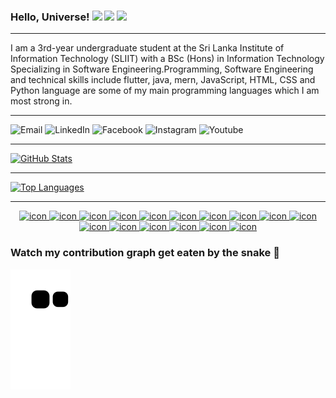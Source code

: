 <!--suppress HtmlDeprecatedAttribute -->
<div align='left'>
  <h3>
   Hello, Universe!  <img src="https://img.icons8.com/external-flaticons-lineal-color-flat-icons/25/000000/external-universe-astrology-flaticons-lineal-color-flat-icons.png"/>  <img src="https://img.icons8.com/external-soft-fill-juicy-fish/25/000000/external-developer-devops-soft-fill-soft-fill-juicy-fish-2.png"/> <img src="https://img.icons8.com/emoji/25/000000/waving-hand-emoji.png"/>
  </h3>
</div>
<hr/>
<div>
  <div align='left'>
   I am a 3rd-year undergraduate student at the Sri Lanka Institute of Information Technology (SLIIT) with a BSc (Hons) in Information Technology Specializing in Software Engineering.Programming, Software Engineering and technical skills include flutter, java, mern, JavaScript, HTML, CSS and   Python language are some of my main programming languages which I am most strong in.
  </div>
</div>
<hr/>
<div align='left'>
  <a href='mailto:tharindudasun0@gmail.com'
     target='_blank'
     style='text-decoration: none'>
    <img alt='Email'
         src='https://img.shields.io/badge/-Email-0D1117?style=for-the-badge&logo=gmail&logoColor=F0DB4F'>
  </a>
  <a href='https://www.linkedin.com/in/tharindu-dasun-doloswala-20195212b/'
     target='_blank'
     style='text-decoration: none'>
    <img alt='LinkedIn'
         src='https://img.shields.io/badge/-LinkedIn-0D1117?style=for-the-badge&logo=linkedin&logoColor=F0DB4F'>
  </a>
  <a href='https://www.facebook.com/doloswala.tharindu'
     target='_blank'
     style='text-decoration: none'>
    <img alt='Facebook'
         src='https://img.shields.io/badge/-facebook-0D1117?style=for-the-badge&logo=facebook&logoColor=F0DB4F'>
  </a>
  <a href='https://www.instagram.com/tharindu_dasun/'
     target='_blank'
     style='text-decoration: none'>
    <img alt='Instagram'
         src='https://img.shields.io/badge/-instagram-0D1117?style=for-the-badge&logo=instagram&logoColor=F0DB4FF'>
  </a>
  <a href='https://www.youtube.com/channel/UCGY2AYCGbAJYi4LUWu4dcHw'
     target='_blank'
     style='text-decoration: none'>
    <img alt='Youtube'
         src='https://img.shields.io/badge/-youtube-0D1117?style=for-the-badge&logo=youtube&logoColor=F0DB4FF'>
  </a>
  
  
</div>
<hr/>
<div align='left'>
  <a href='#'>
    <img alt='GitHub Stats'
         src='https://github-readme-stats.vercel.app/api?username=dasundoloswala&show_icons=true&include_all_commits=true&count_private=true&theme=react&hide_border=true&bg_color=0D1117&title_color=F0DB4F&icon_color=F0DB4F'
         height='200'/>
  </a>
</div>
<hr/>
<div align='left'>
  <a href='#'>
    <img alt='Top Languages'
         src='https://github-readme-stats.vercel.app/api/top-langs/?username=dasundoloswala&langs_count=10&layout=compact&theme=react&hide_border=true&bg_color=0D1117&title_color=F0DB4F&icon_color=F0DB4F'
         height='200'/>
  </a>
</div>
<hr/>
<div align='center'>
  <a href='#'>
    <img alt='icon'
         src='https://img.shields.io/badge/Python-0D1117?style=flat-square&logo=Python&logoColor=F0DB4F'>
  </a>
  <a href='#'>
    <img alt='icon'
         src='https://img.shields.io/badge/SQL%20-%230D1117.svg?style=flat-square&logo=amazon-dynamodb&logoColor=F0DB4F'>
  </a>
  <a href='#'>
    <img alt='icon'
         src='https://img.shields.io/badge/MongoDB-0D1117?style=flat-square&logo=mongodb&logoColor=F0DB4F'>
  </a>
  <a href='#'>
    <img alt='icon'
         src='https://img.shields.io/badge/JavaScript-0D1117?style=flat-square&logo=javascript&logoColor=F0DB4F'>
  </a>
  <a href='#'>
    <img alt='icon'
         src='https://img.shields.io/badge/TypeScript-0D1117?style=flat-square&logo=typescript&logoColor=F0DB4F'>
  </a>
  <a href='#'>
    <img alt='icon'
         src='https://img.shields.io/badge/React-0D1117?style=flat-square&logo=react&logoColor=F0DB4F'>
  </a>
  <a href='#'>
    <img alt='icon'
         src='https://img.shields.io/badge/Nodejs-0D1117?style=flat-square&logo=Node.js&logoColor=F0DB4F'>
  </a>
  <a href='#'>
    <img alt='icon'
         src='https://img.shields.io/badge/HTML5-0D1117?style=flat-square&logo=html5&logoColor=F0DB4F'>
  </a>
  <a href='#'>
    <img alt='icon'
         src='https://img.shields.io/badge/CSS3-0D1117?style=flat-square&logo=css3&logoColor=F0DB4F'>
  </a>
  <a href='#'>
    <img alt='icon'
         src='https://img.shields.io/badge/Git-0D1117?style=flat-square&logo=git&logoColor=F0DB4F'>
  </a>
  <a href='#'>
    <img alt='icon'
         src='https://img.shields.io/badge/GitHub-0D1117?style=flat-square&logo=github&logoColor=F0DB4F'>
  </a>
  <a href='#'>
    <img alt='icon'
         src='https://img.shields.io/badge/Markdown-%230D1117.svg?style=flat-square&logo=markdown&logoColor=F0DB4F'>
  </a>
  <a href='#'>
    <img alt='icon'
         src='https://img.shields.io/badge/Docker-0D1117?style=flat-square&logo=docker&logoColor=F0DB4F'>
  </a>
  <a href='#'>
    <img alt='icon'
         src='https://img.shields.io/badge/Heroku-0D1117?style=flat-square&logo=heroku&logoColor=F0DB4F'>
  </a>
  <a href='#'>
    <img alt='icon'
         src='https://img.shields.io/badge/Microsoft%20Azure-0D1117?style=flat-square&logo=microsoft-azure&logoColor=F0DB4F'>
  </a>
  <a href='#'>
    <img alt='icon'
         src='https://img.shields.io/badge/Amazon%20AWS-0D1117?style=flat-square&logo=amazon-aws&logoColor=F0DB4F'>
  </a>
</div>


### Watch my contribution graph get eaten by the snake 🐍

![Dasun snake gif](https://github.com/dasundoloswala23/dasundoloswala23/blob/output/github-contribution-grid-snake.svg)
